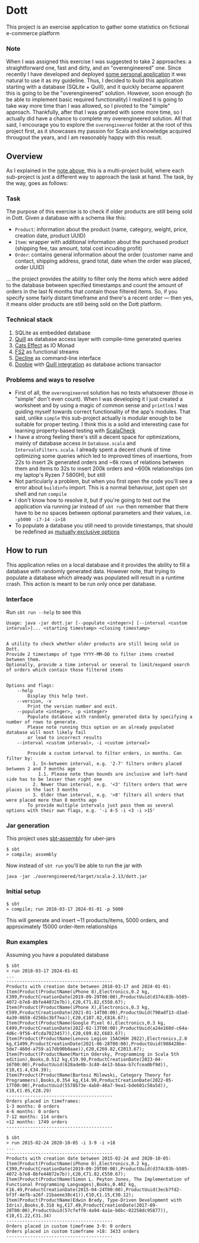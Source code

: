 # Dott
This project is an exercise application to gather some statistics on fictional e-commerce platform

### Note
When I was assigned this exercise I was suggested to take 2 approaches: a straightforward one, fast and dirty, and an "overengineered" one.
Since recently I have developed and deployed [some personal application](https://github.com/ElijahLaMoon/ukrnastup-comments) it was natural to use it as my guideline.
Thus, I decided to build this application starting with a database (SQLite + Quill), and it quickly became apparent this is going to be the "overengineered" solution.
However, soon enough (to be able to implement basic required functionality) I realized it is going to take way more time than I was allowed, so I pivoted to the "simple" approach.
Thankfully, after that I was granted with some more time, so I actually did have a chance to complete my overengineered solution.
All that said, I encourage you to explore the `overengineered` folder at the root of this project first, as it showcases my passion for Scala and knowledge acquired througout the years, and I am reasonably happy with this result.

## Overview
As I explained in the [note above](#note), this is a multi-project build, where each sub-project is just a different way to approach the task at hand.
The task, by the way, goes as follows:

### Task
The purpose of this exercise is to check if older products are still being sold in Dott. Given a database with a schema like this:
* `Product`: information about the product (name, category, weight, price, creation date, product UUID)
* `Item`: wrapper with additional information about the purchased product (shipping fee, tax amount, total cost incuding profit)
* `Order`: contains general information about the order (customer name and contact, shipping address, grand total, date when the order was placed, order UUID)

... the project provides the ability to filter only the items which were added to the database between specified timestamps and count the amount of orders in the last N months that contain those filtered items.
So, if you specify some fairly distant timeframe and there's a recent order — then yes, it means older products are still being sold on the Dott platform.

### Technical stack
1. SQLite as embedded database
2. [Quill](https://zio.dev/zio-quill/) as database access layer with compile-time generated queries
3. [Cats Effect](https://typelevel.org/cats-effect/) as IO Monad
4. [FS2](https://fs2.io/) as functional streams
5. [Decline](https://ben.kirw.in/decline/usage.html) as command-line interface
6. [Doobie](https://tpolecat.github.io/doobie/) with [Quill integration](https://zio.dev/zio-quill/contexts/#quill-doobie) as database actions transactor

### Problems and ways to resolve
- First of all, the `overengineered` solution has no tests whatsoever (those in "simple" don't even count).
When I was developing it I just created a worksheet and by using a magic of common sense and `println`s I was guiding myself towards correct functionality of the app's modules.
That said, unlike `simple` this sub-project actually is modular enough to be suitable for proper testing.
I think this is a solid and interesting case for learning property-based testing with [ScalaCheck](https://index.scala-lang.org/typelevel/scalacheck)
- I have a strong feeling there's still a decent space for optimizations, mainly of database access in `Database.scala` and `IntervalsFilters.scala`. I already spent a decent chunk of time optimizing some queries which led to improved times of insertions, from 22s to insert 2k generated orders and ~6k rows of relations between them and items to 32s to insert 200k orders and ~600k relationships (on my laptop's Ryzen 7 5800H), but still
- Not particularly a problem, but when you first open the code you'll see a error about `buildinfo` import. This is a normal behaviour, just open `sbt` shell and run `compile`
- I don't know how to resolve it, but if you're going to test out the application via running jar instead of `sbt run` then remember that there have to be no spaces between optional parameters and their values, i.e. `-p5000 -i7-14 -i>18`
- To populate a database you still need to provide timestamps, that should be redefined as [mutually exclusive options](https://ben.kirw.in/decline/usage.html#combining-options)

## How to run
This application relies on a local database and it provides the ability to fill a database with randomly generated data.
However note, that trying to populate a database which already was populated will result in a runtime crash.
This action is meant to be run only once per database.

### Interface
Run `sbt run --help` to see this
```
Usage: java -jar dott.jar [--populate <integer>] [--interval <custom interval>]... <starting timestamp> <closing timestamp>


A utility to check whether older products are still being sold in Dott.
Provide 2 timestamps of type YYYY-MM-DD to filter items created between them.
Optionally, provide a time interval or several to limit/expand search of orders which contain those filtered items


Options and flags:
    --help
        Display this help text.
    --version, -v
        Print the version number and exit.
    --populate <integer>, -p <integer>
        Populate database with randomly generated data by specifying a number of rows to generate.
        Please note running this option on an already populated database will most likely fail
        or lead to incorrect results
    --interval <custom interval>, -i <custom interval>

        Provide a custom interval to filter orders, in months. Can filter by:
          1. In-between interval, e.g. '2-7' filters orders placed between 2 and 7 months ago
            1.1. Please note than bounds are inclusive and left-hand side has to be lesser than right one
          2. Newer than interval, e.g. '<3' filters orders that were places in the last 3 months
          3. Older than interval, e.g. '>8' filters all orders that were placed more than 8 months ago
        To provide multiple intervals just pass them as several options with their own flags, e.g. '-i 4-5 -i <3 -i >15'
```

### Jar generation
This project uses [sbt-assembly](https://index.scala-lang.org/sbt/sbt-assembly/) for uber-jars
```
$ sbt
> compile; assembly
```
Now instead of `sbt run` you'll be able to run the jar with
```
java -jar ./overengineered/target/scala-2.13/dott.jar
```

### Initial setup
```
$ sbt
> compile; run 2018-03-17 2024-01-01 -p 5000
```
This will generate and insert ~11 products/items, 5000 orders, and approximately 15000 order-item relationships

### Run examples
Assuming you have a populated database
```
$ sbt
> run 2018-03-17 2024-01-01
...
----------------------------------------
Products with creation date between 2018-03-17 and 2024-01-01:
Item(Product(ProductName(iPhone 8),Electronics,0.2 kg,€399,ProductCreationDate(2019-09-29T00:00),ProductUuid(d374c83b-b505-4072-b7e8-8bfe44072e7b)),€20,€71.82,€550.67);
Item(Product(ProductName(iPhone X),Electronics,0.3 kg,€599,ProductCreationDate(2021-01-14T00:00),ProductUuid(798adf13-d3ad-4a30-8658-d256bc3bf7ea)),€20,€107.82,€816.67);
Item(Product(ProductName(Google Pixel 6),Electronics,0.3 kg,€499,ProductCreationDate(2022-02-13T00:00),ProductUuid(a24e160d-c64a-4d6c-9f56-4fcda7023457)),€20,€89.82,€683.67);
Item(Product(ProductName(Lenovo Legion 15ACH6H 2022),Electronics,2.0 kg,€1499,ProductCreationDate(2021-06-28T00:00),ProductUuid(988428be-5de7-460d-a759-a17db90b0aae)),€20,€269.82,€2013.67);
Item(Product(ProductName(Martin Odersky, Programming in Scala 5th edition),Books,0.512 kg,€19.99,ProductCreationDate(2023-04-16T00:00),ProductUuid(628ade0b-3c40-4e13-bbaa-b7cfcea0bf9d)),€10,€1.4,€34.39);
Item(Product(ProductName(Bartosz Milewski, Category Theory for Programmers),Books,0.354 kg,€14.99,ProductCreationDate(2022-05-17T00:00),ProductUuid(5578b73e-4ab0-40a7-9ea1-bde601c58a5d)),€10,€1.05,€28.29)
----------------------------------------
Orders placed in timeframes:
1-3 months: 0 orders
4-6 months: 0 orders
7-12 months: 114 orders
>12 months: 1749 orders
----------------------------------------
```

```
$ sbt
> run 2015-02-24 2020-10-05 -i 3-9 -i >18
...
----------------------------------------
Products with creation date between 2015-02-24 and 2020-10-05:
Item(Product(ProductName(iPhone 8),Electronics,0.2 kg,€399,ProductCreationDate(2019-09-29T00:00),ProductUuid(d374c83b-b505-4072-b7e8-8bfe44072e7b)),€20,€71.82,€550.67);
Item(Product(ProductName(Simon L. Peyton Jones, The Implementation of Functional Programming Languages),Books,0.402 kg,€16.49,ProductCreationDate(2015-04-24T00:00),ProductUuid(3ecb7fd2-bf3f-4e7b-a26f-21baeee38c41)),€10,€1.15,€30.12);
Item(Product(ProductName(Edwin Brady, Type-Driven Development with Idris),Books,0.318 kg,€17.49,ProductCreationDate(2017-09-20T00:00),ProductUuid(57cfeff0-4a94-4a1e-b6bc-02250dc95877)),€10,€1.22,€31.34)
----------------------------------------
Orders placed in custom timeframe 3-9: 0 orders
Orders placed in custom timeframe >18: 3433 orders
----------------------------------------
```